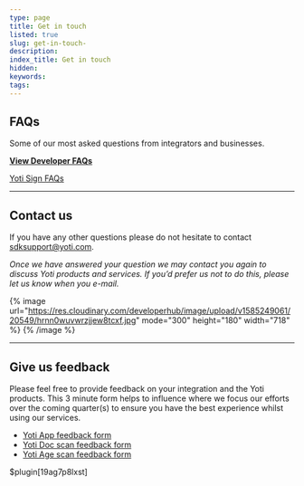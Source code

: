 ```yaml
---
type: page
title: Get in touch
listed: true
slug: get-in-touch-
description: 
index_title: Get in touch
hidden: 
keywords: 
tags: 
---
```


## FAQs

Some of our most asked questions from integrators and businesses.

**[View Developer FAQs](https://yoti.zendesk.com/hc/en-us/categories/115000656265-Developer-FAQs)**

[Yoti Sign FAQs](https://yoti.zendesk.com/hc/en-us/sections/360000855254-Yoti-Sign)

---

## Contact us

If you have any other questions please do not hesitate to contact [sdksupport@yoti.com](mailto:sdksupport@yoti.com).

_Once we have answered your question we may contact you again to discuss Yoti products and services. If you’d prefer us not to do this, please let us know when you e-mail._

{% image url="https://res.cloudinary.com/developerhub/image/upload/v1585249061/20549/hrnn0wuvwrzjjew8tcxf.jpg" mode="300" height="180" width="718" %}
{% /image %}

---

## Give us feedback

Please feel free to provide feedback on your integration and the Yoti products. This 3 minute form helps to influence where we focus our efforts over the coming quarter(s) to ensure you have the best experience whilst using our services.

- [Yoti App feedback form](https://docs.google.com/forms/d/e/1FAIpQLScQOCnLWHQMit4kuaJJGBd9QyN7XEWMzXB3YvMoRiXeOP7otg/viewform)
- [Yoti Doc scan feedback form](https://docs.google.com/forms/d/e/1FAIpQLSeZWAK9Oa9oaxHOJh0lZVQ1amTqpimTt6z7wBZEK9xaBzD52Q/viewform)
- [Yoti Age scan feedback form](https://docs.google.com/forms/d/e/1FAIpQLScvRWW4CCob5t06l2hJ3Z-x3oBPqm6yzOMrh5V3bGsAd9XOAQ/viewform)

$plugin[19ag7p8lxst]